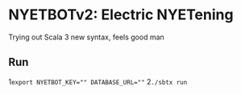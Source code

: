 # NYETBOTv2: Electric NYETening

Trying out Scala 3 new syntax, feels good man

## Run

1`export NYETBOT_KEY="" DATABASE_URL=""`
2`./sbtx run`

